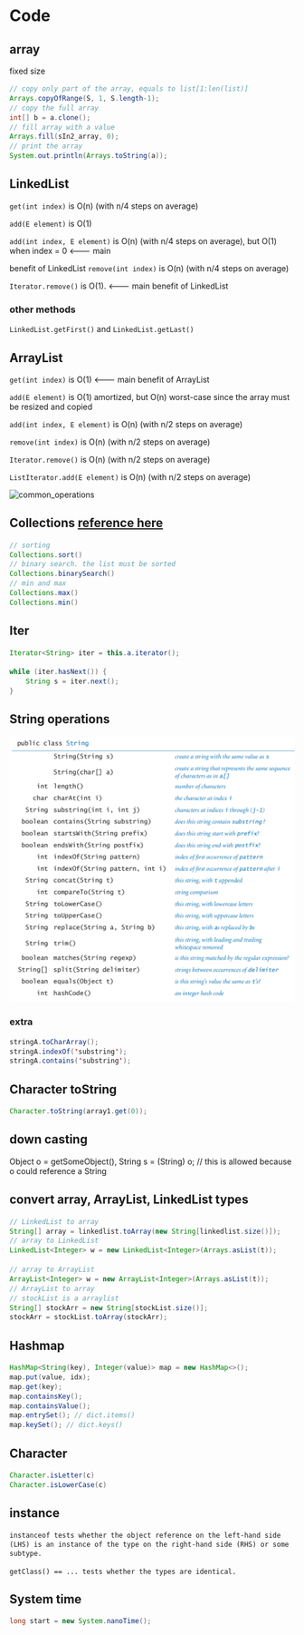 # Code

## array
fixed size
```java
// copy only part of the array, equals to list[1:len(list)]
Arrays.copyOfRange(S, 1, S.length-1);
// copy the full array
int[] b = a.clone();
// fill array with a value
Arrays.fill(sIn2_array, 0);
// print the array
System.out.println(Arrays.toString(a));
```

## LinkedList

```get(int index)``` is O(n) (with n/4 steps on average)

```add(E element)``` is O(1)

```add(int index, E element)``` is O(n) (with n/4 steps on average), but O(1) when index = 0 <--- main 

benefit of LinkedList<E>
```remove(int index)``` is O(n) (with n/4 steps on average)

```Iterator.remove()``` is O(1). <--- main benefit of LinkedList<E>

### other methods
```LinkedList.getFirst()``` and ```LinkedList.getLast()```


## ArrayList
```get(int index)``` is O(1) <--- main benefit of ArrayList<E>

```add(E element)``` is O(1) amortized, but O(n) worst-case since the array must be resized and copied

```add(int index, E element)``` is O(n) (with n/2 steps on average)

```remove(int index)``` is O(n) (with n/2 steps on average)

```Iterator.remove()``` is O(n) (with n/2 steps on average)

```ListIterator.add(E element)``` is O(n) (with n/2 steps on average)

![common_operations](Images/LinkedList_operations.png)

## Collections [reference here](http://www.ntu.edu.sg/home/ehchua/programming/java/j5c_collection.html#zz-8.2)
```java
// sorting
Collections.sort()
// binary search. the list must be sorted
Collections.binarySearch()
// min and max
Collections.max()
Collections.min()
```
## Iter
```java
Iterator<String> iter = this.a.iterator();

while (iter.hasNext()) {
    String s = iter.next();
}
```

## String operations
![String_operations](Images/String_operation.png)
### extra
```java
stringA.toCharArray();
stringA.indexOf('substring');
stringA.contains('substring');
```

## Character toString
```java
Character.toString(array1.get(0));
```

## down casting
Object o = getSomeObject(),
String s = (String) o; // this is allowed because o could reference a String

## convert array, ArrayList, LinkedList types
```java
// LinkedList to array
String[] array = linkedlist.toArray(new String[linkedlist.size()]);
// array to LinkedList
LinkedList<Integer> w = new LinkedList<Integer>(Arrays.asList(t));

// array to ArrayList
ArrayList<Integer> w = new ArrayList<Integer>(Arrays.asList(t));
// ArrayList to array
// stockList is a arraylist
String[] stockArr = new String[stockList.size()];
stockArr = stockList.toArray(stockArr);
```

## Hashmap
```java
HashMap<String(key), Integer(value)> map = new HashMap<>();
map.put(value, idx);
map.get(key);
map.containsKey();
map.containsValue();
map.entrySet(); // dict.items()
map.keySet(); // dict.keys()
```

## Character
```java
Character.isLetter(c)
Character.isLowerCase(c)
```

## instance
```
instanceof tests whether the object reference on the left-hand side (LHS) is an instance of the type on the right-hand side (RHS) or some subtype.

getClass() == ... tests whether the types are identical.
```

## System time
```java
long start = new System.nanoTime();
```